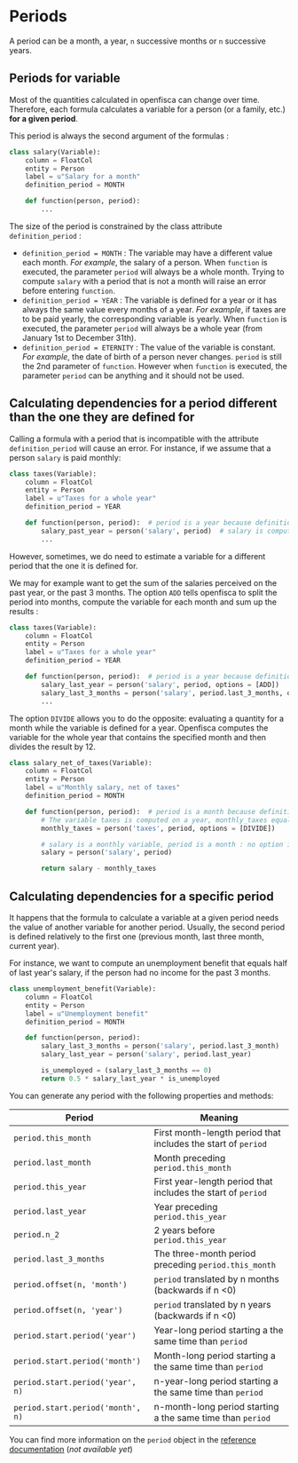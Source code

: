 # Periods

A period can be a month, a year, `n` successive months or `n` successive years.


## Periods for variable

Most of the quantities calculated in openfisca can change over time. Therefore, each formula calculates a variable for a person (or a family, etc.) **for a given period**.

This period is always the second argument of the formulas :

```py
class salary(Variable):
    column = FloatCol
    entity = Person
    label = u"Salary for a month"
    definition_period = MONTH

    def function(person, period):
        ...
```

The size of the period is constrained by the class attribute `definition_period` :
  - `definition_period = MONTH` : The variable may have a different value each month. *For example*, the salary of a person. When `function` is executed, the parameter `period` will always be a whole month. Trying to compute `salary` with a period that is not a month will raise an error before entering `function`.
  - `definition_period = YEAR` : The variable is defined for a year or it has always the same value every months of a year. *For example*, if taxes are to be paid yearly, the corresponding variable is yearly. When `function` is executed, the parameter `period` will always be a whole year (from January 1st to December 31th).
  - `definition_period = ETERNITY` : The value of the variable is constant. *For example*, the date of birth of a person never changes. `period` is still the 2nd parameter of `function`. However when `function` is executed, the parameter `period` can be anything and it should not be used.


## Calculating dependencies for a period different than the one they are defined for

Calling a formula with a period that is incompatible with the attribute `definition_period` will cause an error. For instance, if we assume that a person `salary` is paid monthly:

```py
class taxes(Variable):
    column = FloatCol
    entity = Person
    label = u"Taxes for a whole year"
    definition_period = YEAR

    def function(person, period):  # period is a year because definition_period = YEAR
        salary_past_year = person('salary', period)  # salary is computed on a year while it's a montly variable, openfisca will complain
        ...
```

However, sometimes, we do need to estimate a variable for a different period that the one it is defined for.

We may for example want to get the sum of the salaries perceived on the past year, or the past 3 months. The option `ADD` tells openfisca to split the period into months, compute the variable for each month and sum up the results :

```py
class taxes(Variable):
    column = FloatCol
    entity = Person
    label = u"Taxes for a whole year"
    definition_period = YEAR

    def function(person, period):  # period is a year because definition_period = YEAR
        salary_last_year = person('salary', period, options = [ADD])
        salary_last_3_months = person('salary', period.last_3_months, options = [ADD])
        ...
```

The option `DIVIDE` allows you to do the opposite: evaluating a quantity for a month while the variable is defined for a year. Openfisca computes the variable for the whole year that contains the specified month and then divides the result by 12.

```py
class salary_net_of_taxes(Variable):
    column = FloatCol
    entity = Person
    label = u"Monthly salary, net of taxes"
    definition_period = MONTH

    def function(person, period):  # period is a month because definition_period = MONTH
        # The variable taxes is computed on a year, monthly_taxes equals the 12th of that result
        monthly_taxes = person('taxes', period, options = [DIVIDE])

        # salary is a monthly variable, period is a month : no option is required
        salary = person('salary', period)

        return salary - monthly_taxes
```


## Calculating dependencies for a specific period

It happens that the formula to calculate a variable at a given period needs the value of another variable for another period. Usually, the second period is defined relatively to the first one (previous month, last three month, current year).

For instance, we want to compute an unemployment benefit that equals half of last year's salary, if the person had no income for the past 3 months.

```py
class unemployment_benefit(Variable):
    column = FloatCol
    entity = Person
    label = u"Unemployment benefit"
    definition_period = MONTH

    def function(person, period):
        salary_last_3_months = person('salary', period.last_3_month)
        salary_last_year = person('salary', period.last_year)

        is_unemployed = (salary_last_3_months == 0)
        return 0.5 * salary_last_year * is_unemployed
```

You can generate any period with the following properties and methods:

| Period                            | Meaning                                                      |
|-----------------------------------|--------------------------------------------------------------|
| `period.this_month`               | First month-length period that includes the start of `period`|
| `period.last_month`               | Month preceding `period.this_month`                          |
| `period.this_year`                | First year-length period that includes the start of `period` |
| `period.last_year`                | Year preceding `period.this_year`                            |
| `period.n_2`                      | 2 years before `period.this_year`                            |
| `period.last_3_months`            | The three-month period preceding `period.this_month`         |
| `period.offset(n, 'month')`       | `period` translated by n months (backwards if n <0)          |
| `period.offset(n, 'year')`        | `period` translated by n years (backwards if n <0)           |
| `period.start.period('year')`     | Year-long period starting a the same time than `period`      |
| `period.start.period('month')`    | Month-long period starting a the same time than `period`     |
| `period.start.period('year', n)`  | n-year-long period starting a the same time than `period`    |
| `period.start.period('month', n)` | n-month-long period starting a the same time than `period`   |

You can find more information on the `period` object in the [reference documentation]() (_not available yet_)
